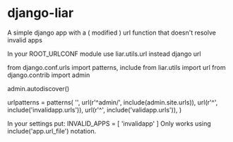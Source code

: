 django-liar
=======================

A simple django app with a ( modified ) url function that doesn't resolve invalid apps

In your ROOT_URLCONF module use liar.utils.url instead django url

<nowiki>
from django.conf.urls import patterns, include
from liar.utils import url
from django.contrib import admin

admin.autodiscover()

urlpatterns = patterns(
    '',
    url(r'^admin/', include(admin.site.urls)),
    url(r'^', include('invalidapp.urls')),
    url(r'^', include('validapp.urls')),
)
</nowiki>

In your settings put:
<nowiki>
INVALID_APPS = [
    'invalidapp'
]
</nowiki>
Only works using include('app.url_file') notation.